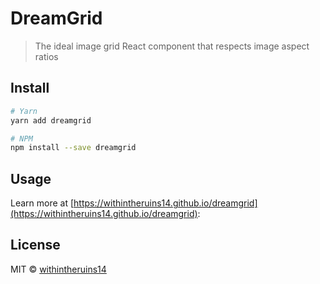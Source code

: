 # DreamGrid

> The ideal image grid React component that respects image aspect ratios


## Install

```bash
# Yarn
yarn add dreamgrid

# NPM
npm install --save dreamgrid
```

## Usage

Learn more at [https://withintheruins14.github.io/dreamgrid](https://withintheruins14.github.io/dreamgrid):


## License

MIT © [withintheruins14](https://github.com/withintheruins14)
